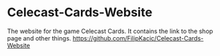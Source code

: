 # Celecast-Cards-Website
The website for the game Celecast Cards. It contains the link to the shop page and other things.
https://github.com/FilipKacic/Celecast-Cards-Website

